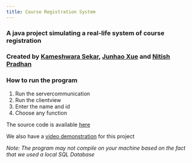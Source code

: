 ```yaml
---
title: Course Registration System
---
```


### A java project simulating a real-life system of course registration
### Created by [Kameshwara Sekar](mailto:kameshwara.sekar1@ucalgary.ca), [Junhao Xue](mailto:junhao.xue1@ucalgary.ca) and [Nitish Pradhan](mailto:nitish.pradhan@ucalgary.ca)

### How to run the program
1. Run the servercommunication 
2. Run the clientview 
3. Enter the name and id
4. Choose any function

The source code is available [here](https://github.com/BGDanny/Course-Registration-System)

We also have a [video demonstration](https://youtu.be/Q2ysSnYvNGs) for this project 

*Note: The program may not compile on your machine based on the fact that we used a local SQL Database*